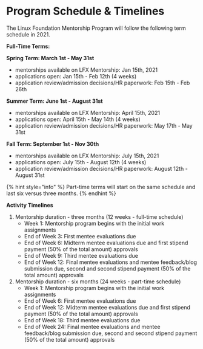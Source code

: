 # Program Schedule & Timelines

The Linux Foundation Mentorship Program will follow the following term schedule in 2021. 

**Full-Time Terms:**

**Spring Term: March 1st - May 31st** 

* mentorships available on LFX Mentorship: Jan 15th, 2021
* applications open: Jan 15th - Feb 12th \(4 weeks\)
* application review/admission decisions/HR paperwork: Feb 15th - Feb 26th 

**Summer Term: June 1st - August  31st**

* mentorships available on LFX Mentorship: April 15th, 2021
* applications open: April 15th - May 14th \(4 weeks\)
* application review/admission decisions/HR paperwork: May 17th - May 31st

**Fall Term: September 1st - Nov 30th**

* mentorships available on LFX Mentorship: July 15th, 2021
* applications open: July 15th - August 12th \(4 weeks\)
* application review/admission decisions/HR paperwork: August 12th - August 31st

{% hint style="info" %}
Part-time terms will start on the same schedule and last six versus three months.
{% endhint %}

**Activity Timelines** 

1. Mentorship duration - three months \(12 weeks - full-time schedule\)
   * Week 1: Mentorship program begins with the initial work assignments
   * End of Week 3: First mentee evaluations due 
   * End of Week 6: Midterm mentee evaluations due and first stipend payment \(50% of the total amount\) approvals
   * End of Week 9: Third mentee evaluations due 
   * End of Week 12: Final mentee evaluations and mentee feedback/blog submission due, second and second stipend payment \(50% of the total amount\) approvals  
2. Mentorship duration - six months \(24 weeks - part-time schedule\)
   * Week 1: Mentorship program begins with the initial work assignments
   * End of Week 6: First mentee evaluations due 
   * End of Week 12: Midterm mentee evaluations due and first stipend payment \(50% of the total amount\) approvals
   * End of Week 18: Third mentee evaluations due 
   * End of Week 24: Final mentee evaluations and mentee feedback/blog submission due, second and second stipend payment \(50% of the total amount\) approvals  



